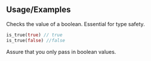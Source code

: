 ## Usage/Examples
Checks the value of a boolean. Essential for type safety.

```rust
is_true(true) // true
is_true(false) //false
```
Assure that you only pass in boolean values.
